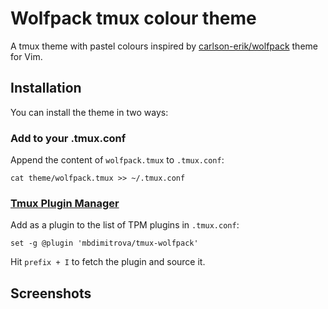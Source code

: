 # Wolfpack tmux colour theme
A tmux theme with pastel colours inspired by [carlson-erik/wolfpack](https://github.com/carlson-erik/wolfpack) theme for Vim.

## Installation
You can install the theme in two ways:

### Add to your .tmux.conf
Append the content of `wolfpack.tmux` to `.tmux.conf`:

```cat theme/wolfpack.tmux >> ~/.tmux.conf```

### [Tmux Plugin Manager](https://github.com/tmux-plugins/tpm)
Add as a plugin to the list of TPM plugins in `.tmux.conf`:

```set -g @plugin 'mbdimitrova/tmux-wolfpack'```

Hit `prefix + I` to fetch the plugin and source it.

## Screenshots

